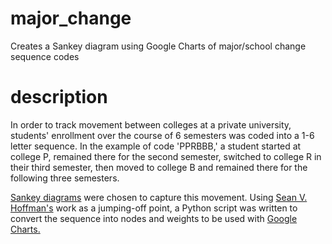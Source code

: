 # major_change
Creates a Sankey diagram using Google Charts of major/school change sequence codes

# description
In order to track movement between colleges at a private university, students' enrollment over the course of 6 semesters was coded into a 1-6 letter sequence. In the example of code 'PPRBBB,' a student started at college P, remained there for the second semester, switched to college R in their third semester, then moved to college B and remained there for the following three semesters.

<a href="https://en.wikipedia.org/wiki/Sankey_diagram">Sankey diagrams</a> were chosen to capture this movement. Using <a href="http://www.stonybrook.edu/commcms/irpe/reports/presentations/VisualizationSankey_Hoffman_2015_05_30.pdf"> Sean V. Hoffman's</a> work as a jumping-off point, a Python script was written to convert the sequence into nodes and weights to be used with <a href="https://developers.google.com/chart/interactive/docs/gallery/sankey">Google Charts.</a>
